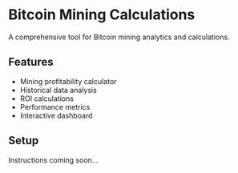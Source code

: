# Bitcoin Mining Calculations

A comprehensive tool for Bitcoin mining analytics and calculations.

## Features
- Mining profitability calculator
- Historical data analysis
- ROI calculations
- Performance metrics
- Interactive dashboard

## Setup
Instructions coming soon...
